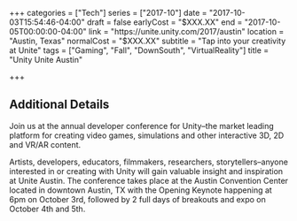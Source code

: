 +++
categories = ["Tech"]
series = ["2017-10"]
date = "2017-10-03T15:54:46-04:00"
draft = false
earlyCost = "$XXX.XX"
end = "2017-10-05T00:00:00-04:00"
link = "https://unite.unity.com/2017/austin"
location = "Austin, Texas"
normalCost = "$XXX.XX"
subtitle = "Tap into your creativity at Unite"
tags = ["Gaming", "Fall", "DownSouth", "VirtualReality"]
title = "Unity Unite Austin"

+++
<!--more-->

## Additional Details

Join us at the annual developer conference for Unity–the market leading platform for creating video games, simulations and other interactive 3D, 2D and VR/AR content.

Artists, developers, educators, filmmakers, researchers, storytellers–anyone interested in or creating with Unity will gain valuable insight and inspiration at Unite Austin. The conference takes place at the Austin Convention Center located in downtown Austin, TX with the Opening Keynote happening at 6pm on October 3rd, followed by 2 full days of breakouts and expo on October 4th and 5th.